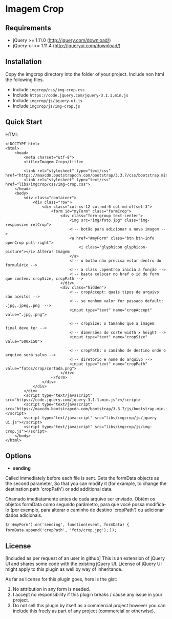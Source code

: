Imagem Crop
=====================

Requirements
-------------------------------
- jQuery >= 1.11.0 (http://jquery.com/download/)
- jQuery-ui >= 1.11.4 (http://jqueryui.com/download/)

Installation
-------------------------------
Copy the imgcrop directory into the folder of your project.
Include non html the following files.

+ Include `imgcrop/css/img-crop.css`
+ Include `https://code.jquery.com/jquery-3.1.1.min.js`
+ Include `imgcrop/js/jquery-ui.js`
+ Include `imgcrop/js/img-crop.js`

Quick Start
-------------------------------

HTMl:
```
<!DOCTYPE html>
<html>
    <head>
        <meta charset="utf-8">
        <title>Imagem Crop</title>

        <link rel="stylesheet" type="text/css" href="https://maxcdn.bootstrapcdn.com/bootstrap/3.3.7/css/bootstrap.min.css">
        <link rel="stylesheet" type="text/css" href="libs/imgcrop/css/img-crop.css">
    </head>
    <body>
        <div class="container">
            <div class="row">
                <div class="col-xs-12 col-md-6 col-md-offset-3">
                    <form id="myForm" class="formCrop">
                        <div class="form-group text-center">
                            <img src="img/foto.jpg" class="img-responsive retCrop">
                            <!-- botão para adicionar a nova imagem -->
                            <a href="#myForm" class="btn btn-info openCrop pull-right">
                                <i class="glyphicon glyphicon-picture"></i> Alterar Imagem
                            </a>
                            <!-- o botão não precisa estar dentro do formulário -->
                            <!-- a class .openCrop inicia a função -->
                            <!-- basta colocar no href o id do form que contem: cropSize, cropPath -->
                        </div>
                        <div class="hidden">
                            <!-- cropAccept: quais tipos de arquivo são aceitos -->
                            <!-- se nenhum valor for passado default: .jpg,.jpeg,.png  -->
                            <input type="text" name="cropAccept" value=".jpg,.png">

                            <!-- cropSize: o tamanho que a imagem final deve ter -->
                            <!-- dimensões do corte width x height -->
                            <input type="text" name="cropSize"  value="500x150">

                            <!-- cropPath: o caminho de destino onde o arquivo será salvo -->
                            <!-- diretório e nome do arquivo -->
                            <input type="text" name="cropPath"  value="fotos/crop/cortada.png">
                        </div>
                    </form>
                </div>
            </div>
        </div>
        <script type="text/javascript" src="https://code.jquery.com/jquery-3.1.1.min.js"></script>
        <script type="text/javascript" src="https://maxcdn.bootstrapcdn.com/bootstrap/3.3.7/js/bootstrap.min.js"></script>
        <script type="text/javascript" src="libs/imgcrop/js/jquery-ui.js"></script>
        <script type="text/javascript" src="libs/imgcrop/js/img-crop.js"></script>
    </body>
</html>
```
Options
-------------------------------

+ **sending**

Called immediately before each file is sent.
Gets the formData objects as the second parameter,
So that you can modify it (for example, to change the destination path 'cropPath') or add additional data.

Chamado imediatamente antes de cada arquivo ser enviado.
Obtém os objetos formData como segundo parâmetro,
para que você possa modificá-lo (por exemplo, para alterar o caminho de destino 'cropPath') ou adicionar dados adicionais.

`$('#myForm').on('sending', function(event, formData) {`
    `formData.append('cropPath', 'foto/crop.jpg');`
`});`
	
License
-------------------------------
[Included as per request of an user in github]
This is an extension of jQuery UI and shares some code with the existing jQuery UI.
License of jQuery UI might apply to this plugin as well by way of inheritance.

As far as license for this plugin goes, here is the gist:

1. No attribution in any form is needed.
2. I accept no responsibility if this plugin breaks / cause any issue in your project.
3. Do not sell this plugin by itself as a commercial project however you can include this freely as part of any project (commercial or otherwise).

